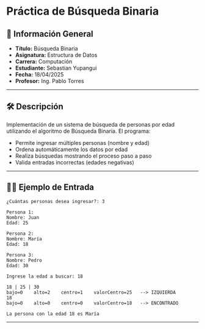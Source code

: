 # Práctica de Búsqueda Binaria

## 📌 Información General
- **Título:** Búsqueda Binaria  
- **Asignatura:** Estructura de Datos  
- **Carrera:** Computación  
- **Estudiante:** Sebastian Yupangui  
- **Fecha:** 18/04/2025  
- **Profesor:** Ing. Pablo Torres  

---

## 🛠️ Descripción  
Implementación de un sistema de búsqueda de personas por edad utilizando el algoritmo de Búsqueda Binaria. El programa:  
- Permite ingresar múltiples personas (nombre y edad)  
- Ordena automáticamente los datos por edad  
- Realiza búsquedas mostrando el proceso paso a paso  
- Valida entradas incorrectas (edades negativas)  

---

## 🧑‍💻 Ejemplo de Entrada

```plaintext
¿Cuántas personas desea ingresar?: 3

Persona 1:
Nombre: Juan
Edad: 25

Persona 2:
Nombre: María
Edad: 18

Persona 3:
Nombre: Pedro
Edad: 30

Ingrese la edad a buscar: 18

18 | 25 | 30
bajo=0    alto=2    centro=1    valorCentro=25   --> IZQUIERDA
18
bajo=0    alto=0    centro=0    valorCentro=18   --> ENCONTRADO

La persona con la edad 18 es María
```

---

